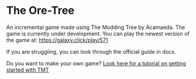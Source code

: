 # The Ore-Tree

An incremental game made using The Modding Tree by Acamaeda. The game is currently under development.
You can play the newest version of the game at: https://galaxy.click/play/571

If you are struggling, you can look through the official guide in docs.

Do you want to make your own game? [Look here for a tutorial on getting started with TMT](docs/tutorials/getting-started.md)
